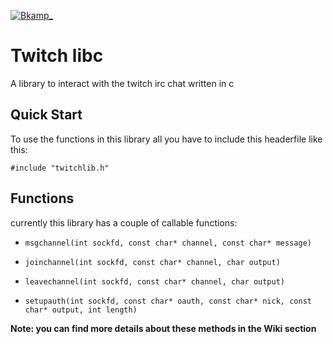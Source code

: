 [![Bkamp_](https://img.shields.io/badge/twitch.tv-bkamp_-purple?logo=twitch&style=for-the-badge)](https://www.twitch.tv/bkamp_)
# Twitch libc

A library to interact with the twitch irc chat written in c

## Quick Start

To use the functions in this library all you have to include this headerfile like this:
```
#include "twitchlib.h"
```

## Functions

currently this library has a couple of callable functions:

- `msgchannel(int sockfd, const char* channel, const char* message)`

- `joinchannel(int sockfd, const char* channel, char output)`

- `leavechannel(int sockfd, const char* channel, char output)`

- `setupauth(int sockfd, const char* oauth, const char* nick, const char* output, int length)`

**Note: you can find more details about these methods in the Wiki section**

 
